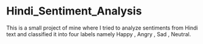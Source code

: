 # Hindi_Sentiment_Analysis
This is a small project of mine where I tried to analyze sentiments from Hindi text and classified it into four labels namely Happy , Angry , Sad , Neutral.
